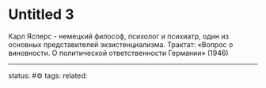 # Untitled 3
Карл Ясперс - немецкий философ, психолог и психиатр, один из основных представителей экзистенциализма. Трактат: «Вопрос о виновности. О политической ответственности Германии» (1946)

---
status: #⚙️ 
tags: 
related: 